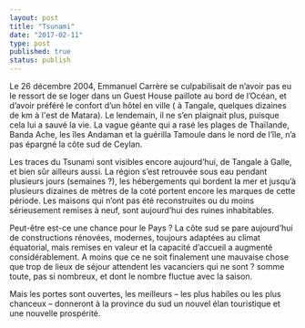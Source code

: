 ```yaml
---
layout: post
title: "Tsunami"
date: "2017-02-11"
type: post
published: true
status: publish
---
```


Le 26 décembre 2004, Emmanuel Carrère se culpabilisait de n’avoir pas eu le ressort de se loger dans un Guest House paillote au bord de l’Océan, et d’avoir préféré le confort d’un hôtel en ville ( à Tangale, quelques dizaines de km à l'est de Matara). Le lendemain, il ne s’en plaignait plus, puisque cela lui a sauvé la vie. La vague géante qui a rasé les plages de Thaïlande, Banda Ache, les îles Andaman et la guérilla Tamoule dans le nord de l’île, n’a pas épargné la côte sud de Ceylan.

Les traces du Tsunami sont visibles encore aujourd’hui, de Tangale à Galle, et bien sûr ailleurs aussi. La région s’est retrouvée sous eau pendant plusieurs jours (semaines ?), les hébergements qui bordent la mer et jusqu’à plusieurs dizaines de mètres de la coté portent encore les marques de cette période. Les maisons qui n’ont pas été reconstruites ou du moins sérieusement remises à neuf, sont aujourd’hui des ruines inhabitables.

Peut-être est-ce une chance pour le Pays ? La côte sud se pare aujourd’hui de constructions rénovées, modernes, toujours adaptées au climat équatorial, mais remises en valeur et la capacité d’accueil a augmenté considérablement. A moins que ce ne soit finalement une mauvaise chose que trop de lieux de séjour attendent les vacanciers qui ne sont ? somme toute, pas si nombreux, et dont le nombre fluctue avec la saison.

Mais les portes sont ouvertes, les meilleurs – les plus habiles ou les plus chanceux – donneront à la province du sud un nouvel élan touristique et une nouvelle prospérité.
